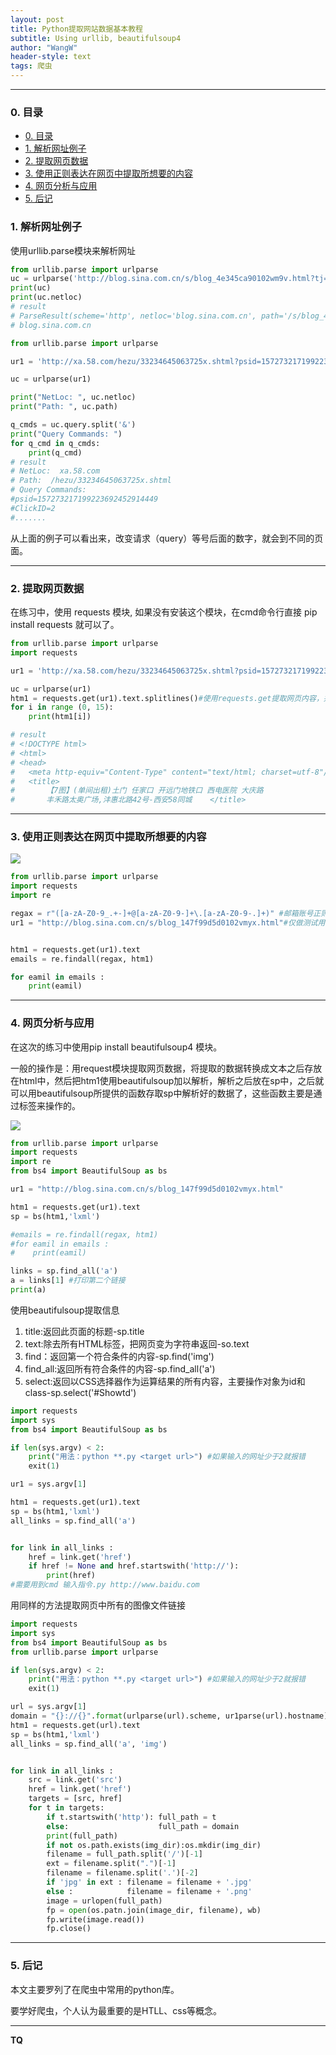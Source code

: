 ```yaml
---
layout: post
title: Python提取网站数据基本教程
subtitle: Using urllib, beautifulsoup4
author: "WangW"
header-style: text
tags: 爬虫
---
```


-----

### 0. 目录

- [0. 目录](#0-目录)
- [1. 解析网址例子](#1-解析网址例子)
- [2. 提取网页数据](#2-提取网页数据)
- [3. 使用正则表达在网页中提取所想要的内容](#3-使用正则表达在网页中提取所想要的内容)
- [4. 网页分析与应用](#4-网页分析与应用)
- [5. 后记](#5-后记)

<!--break-->

### 1. 解析网址例子

使用urllib.parse模块来解析网址
```python
from urllib.parse import urlparse
uc = urlparse('http://blog.sina.com.cn/s/blog_4e345ca90102wm9v.html?tj=fina')
print(uc)
print(uc.netloc)
# result
# ParseResult(scheme='http', netloc='blog.sina.com.cn', path='/s/blog_4e345ca90102wm9v.html', params='', query='tj=fina', fragment='')
# blog.sina.com.cn
```

```python
from urllib.parse import urlparse

ur1 = 'http://xa.58.com/hezu/33234645063725x.shtml?psid=157273217199223692452914449&ClickID=2&cookie=||https://www.google.com/|c5/njVqYsK5HO3MUB9jaAg==&PGTID=0d3090a7-001e-3db6-cece-a8d9e668e348&apptype=0&entinfo=33234645063725_0&fzbref=0&iuType=gz_2&key=&pubid=28056322&from=1-list-0&params=busitime^desc&local=483&trackkey=33234645063725_512fc4d7-75f8-4285-a8d2-25cb5d61d4d1_20180302100235_1519956155555&fcinfotype=gz'

uc = urlparse(ur1)

print("NetLoc: ", uc.netloc)
print("Path: ", uc.path)

q_cmds = uc.query.split('&')
print("Query Commands: ")
for q_cmd in q_cmds:
    print(q_cmd)
# result
# NetLoc:  xa.58.com
# Path:  /hezu/33234645063725x.shtml
# Query Commands: 
#psid=157273217199223692452914449
#ClickID=2
#.......
```
从上面的例子可以看出来，改变请求（query）等号后面的数字，就会到不同的页面。
***
### 2. 提取网页数据
在练习中，使用 requests 模块, 如果没有安装这个模块，在cmd命令行直接 pip install requests 就可以了。

```python
from urllib.parse import urlparse
import requests

ur1 = 'http://xa.58.com/hezu/33234645063725x.shtml?psid=157273217199223692452914449&ClickID=2&cookie=||https://www.google.com/|c5/njVqYsK5HO3MUB9jaAg==&PGTID=0d3090a7-001e-3db6-cece-a8d9e668e348&apptype=0&entinfo=33234645063725_0&fzbref=0&iuType=gz_2&key=&pubid=28056322&from=1-list-0&params=busitime^desc&local=483&trackkey=33234645063725_512fc4d7-75f8-4285-a8d2-25cb5d61d4d1_20180302100235_1519956155555&fcinfotype=gz'

uc = urlparse(ur1)
htm1 = requests.get(ur1).text.splitlines()#使用requests.get提取网页内容，并以文本的格式存放到htm1中
for i in range (0, 15):
    print(htm1[i])

# result
# <!DOCTYPE html>
# <html>
# <head>
#   <meta http-equiv="Content-Type" content="text/html; charset=utf-8"/>
#   <title>
#       【7图】(单间出租)土门 任家口 开远门地铁口 西电医院 大庆路
#       丰禾路太奥广场,沣惠北路42号-西安58同城    </title>
```
***
### 3. 使用正则表达在网页中提取所想要的内容

![](https://user-gold-cdn.xitu.io/2018/3/2/161e4dbdd3866120?w=1372&h=941&f=jpeg&s=713518)

```python
from urllib.parse import urlparse
import requests
import re

regax = r"([a-zA-Z0-9_.+-]+@[a-zA-Z0-9-]+\.[a-zA-Z0-9-.]+)" #邮箱账号正则表达
ur1 = "http://blog.sina.com.cn/s/blog_147f99d5d0102vmyx.html"#仅做测试用


htm1 = requests.get(ur1).text
emails = re.findall(regax, htm1)

for eamil in emails :
    print(eamil)

```
***
### 4. 网页分析与应用
在这次的练习中使用pip install beautifulsoup4 模块。

一般的操作是：用request模块提取网页数据，将提取的数据转换成文本之后存放在html中，然后把htm1使用beautifulsoup加以解析，解析之后放在sp中，之后就可以用beautifulsoup所提供的函数存取sp中解析好的数据了，这些函数主要是通过标签来操作的。

![](https://user-gold-cdn.xitu.io/2018/3/2/161e4db53c01bde1?w=1386&h=843&f=jpeg&s=749499)

```python
from urllib.parse import urlparse
import requests
import re
from bs4 import BeautifulSoup as bs

ur1 = "http://blog.sina.com.cn/s/blog_147f99d5d0102vmyx.html"

htm1 = requests.get(ur1).text
sp = bs(htm1,'lxml')

#emails = re.findall(regax, htm1)
#for eamil in emails :
#    print(eamil)

links = sp.find_all('a')
a = links[1] #打印第二个链接
print(a)
```
使用beautifulsoup提取信息

1. title:返回此页面的标题-sp.title
2. text:除去所有HTML标签，把网页变为字符串返回-so.text
3. find：返回第一个符合条件的内容-sp.find('img')
4. find_all:返回所有符合条件的内容-sp.find_all('a')
5. select:返回以CSS选择器作为运算结果的所有内容，主要操作对象为id和class-sp.select('#Showtd')

```python
import requests
import sys
from bs4 import BeautifulSoup as bs

if len(sys.argv) < 2:
    print("用法：python **.py <target url>") #如果输入的网址少于2就报错
    exit(1)

ur1 = sys.argv[1]

htm1 = requests.get(ur1).text
sp = bs(htm1,'lxml')
all_links = sp.find_all('a')


for link in all_links :
    href = link.get('href')
    if href != None and href.startswith('http://'):
        print(href)
#需要用到cmd 输入指令.py http://www.baidu.com
```
用同样的方法提取网页中所有的图像文件链接

```python
import requests
import sys
from bs4 import BeautifulSoup as bs
from urllib.parse import urlparse

if len(sys.argv) < 2:
    print("用法：python **.py <target url>") #如果输入的网址少于2就报错
    exit(1)

url = sys.argv[1]
domain = "{}://{}".format(urlparse(url).scheme, ur1parse(url).hostname)
htm1 = requests.get(url).text
sp = bs(htm1,'lxml')
all_links = sp.find_all('a', 'img')


for link in all_links :
    src = link.get('src')
    href = link.get('href')
    targets = [src, href]
    for t in targets:
        if t.startswith('http'): full_path = t
        else:                    full_path = domain
        print(full_path)
        if not os.path.exists(img_dir):os.mkdir(img_dir)
        filename = full_path.split('/')[-1]
        ext = filename.split(".")[-1]
        filename = filename.split('.')[-2]
        if 'jpg' in ext : filename = filename + '.jpg'
        else :            filename = filename + '.png'
        image = urlopen(full_path)
        fp = open(os.patn.join(image_dir, filename), wb)
        fp.write(image.read())
        fp.close()
```
-----

### 5. 后记

本文主要罗列了在爬虫中常用的python库。

要学好爬虫，个人认为最重要的是HTLL、css等概念。

------

**TQ**
